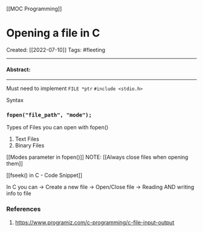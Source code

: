 [[MOC Programming]]

# Opening a file in C
Created:  [[2022-07-10]]
Tags: #fleeting 

---
#### Abstract:


---
Must need to implement
`FILE *ptr`
`#include <stdio.h>`

Syntax
### `fopen("file_path", "mode");`
Types of Files you can open with fopen()
1. Text Files
2. Binary Files

[[Modes parameter in fopen()]]
NOTE: [[Always close files when opening them]]

[[fseek() in C - Code Snippet]]


In C you can
-> Create a new file
-> Open/Close file
-> Reading AND writing info to file


### References
1. https://www.programiz.com/c-programming/c-file-input-output